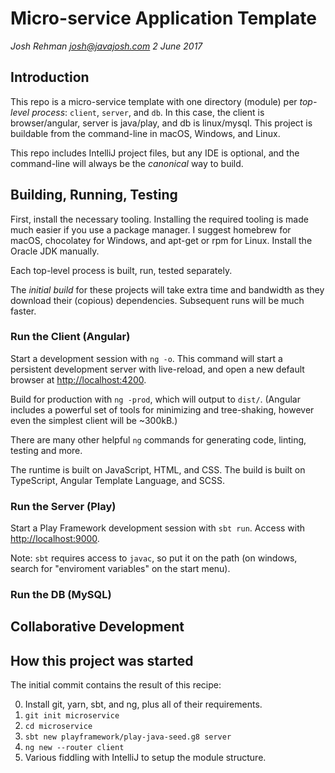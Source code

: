 # Micro-service Application Template
*Josh Rehman <josh@javajosh.com> 2 June 2017*


## Introduction

This repo is a micro-service template with one directory (module) per *top-level process*: 
`client`, `server`, and `db`. In this case, the client is browser/angular, server is
java/play, and db is linux/mysql. This project is buildable from the 
command-line in macOS, Windows, and Linux. 

This repo includes IntelliJ project files, but any IDE is optional, and the 
command-line will always be the *canonical* way to build.


## Building, Running, Testing

First, install the necessary tooling. Installing the required tooling is made much easier if you use a package manager. 
I suggest homebrew for macOS, chocolatey for Windows, and apt-get or rpm
for Linux. Install the Oracle JDK manually.

Each top-level process is built, run, tested separately. 

The *initial build* for these projects will take extra time and bandwidth
as they download their (copious) dependencies. Subsequent runs will be much faster.


### Run the Client (Angular)

Start a development session with `ng -o`. This command will start a persistent development server
with live-reload, and open a new default browser at [http://localhost:4200](http://localhost:4200).

Build for production with `ng -prod`, which will output to `dist/`. (Angular
includes a powerful set of tools for minimizing and tree-shaking, however even
the simplest client will be ~300kB.)

There are many other helpful `ng` commands for generating code, linting,
testing and more.

The runtime is built on JavaScript, HTML, and CSS. The build is 
built on TypeScript, Angular Template Language, and SCSS. 


### Run the Server (Play)

Start a Play Framework development session with `sbt run`.
Access with  [http://localhost:9000](http://localhost:9000).

Note: `sbt` requires access to `javac`, so put it on the path (on windows, search
for "enviroment variables" on the start menu).

### Run the DB (MySQL)



## Collaborative Development



## How this project was started

The initial commit contains the result of this recipe:

 0. Install git, yarn, sbt, and ng, plus all of their requirements. 
 1. `git init microservice`
 2. `cd microservice`
 3. `sbt new playframework/play-java-seed.g8 server`
 4. `ng new --router client`
 5. Various fiddling with IntelliJ to setup the module structure.